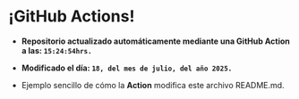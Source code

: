 # ¡GitHub Actions!
* **Repositorio actualizado automáticamente mediante una GitHub Action a las: `15:24:54hrs.`**
* **Modificado el día: `18, del mes de julio, del año 2025.`**

* Ejemplo sencillo de cómo la **Action** modifica este archivo README.md.
